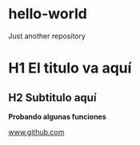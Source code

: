 # hello-world
Just another repository 
# H1 El titulo va aquí
## H2 Subtitulo aquí 

**Probando algunas funciones**

www.github.com
